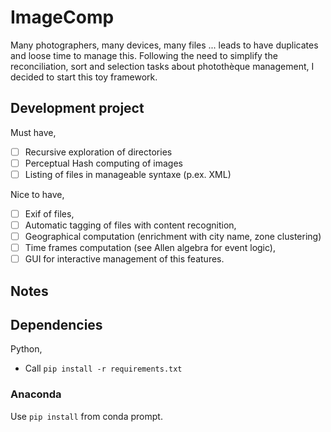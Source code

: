 # ImageComp
Many photographers, many devices, many files ... leads to have duplicates and loose time to manage this.
Following the need to simplify the reconciliation, sort and selection tasks about photothèque management, I decided to start this toy framework.

## Development project
Must have,
* [ ] Recursive exploration of directories
* [ ] Perceptual Hash computing of images
* [ ] Listing of files in manageable syntaxe (p.ex. XML)

Nice to have,
* [ ] Exif of files,
* [ ] Automatic tagging of files with content recognition,
* [ ] Geographical computation (enrichment with city name, zone clustering)
* [ ] Time frames computation (see Allen algebra for event logic),
* [ ] GUI for interactive management of this features.

## Notes

## Dependencies
Python,
* Call `pip install -r requirements.txt`

### Anaconda
Use `pip install` from conda prompt.